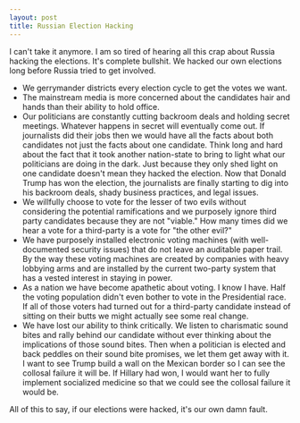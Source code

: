 ```yaml
---
layout: post
title: Russian Election Hacking
---
```


I can't take it anymore. I am so tired of hearing all this crap about Russia hacking the elections. It's complete bullshit. We hacked our own elections long before Russia tried to get involved.

* We gerrymander districts every election cycle to get the votes we want.
* The mainstream media is more concerned about the candidates hair and hands than their ability to hold office.
* Our politicians are constantly cutting backroom deals and holding secret meetings. Whatever happens in secret will eventually come out. If journalists did their jobs then we would have all the facts about both candidates not just the facts about one candidate. Think long and hard about the fact that it took another nation-state to bring to light what our politicians are doing in the dark. Just because they only shed light on one candidate doesn't mean they hacked the election. Now that Donald Trump has won the election, the journalists are finally starting to dig into his backroom deals, shady business practices, and legal issues.
* We willfully choose to vote for the lesser of two evils without considering the potential ramifications and we purposely ignore third party candidates because they are not "viable." How many times did we hear a vote for a third-party is a vote for "the other evil?"
* We have purposely installed electronic voting machines (with well-documented security issues) that do not leave an auditable paper trail. By the way these voting machines are created by companies with heavy lobbying arms and are installed by the current two-party system that has a vested interest in staying in power.
* As a nation we have become apathetic about voting. I know I have. Half the voting population didn't even bother to vote in the Presidential race. If all of those voters had turned out for a third-party candidate instead of sitting on their butts we might actually see some real change.
* We have lost our ability to think critically. We listen to charismatic sound bites and rally behind our candidate without ever thinking about the implications of those sound bites. Then when a politician is elected and back peddles on their sound bite promises, we let them get away with it. I want to see Trump build a wall on the Mexican border so I can see the collosal failure it will be. If Hillary had won, I would want her to fully implement socialized medicine so that we could see the collosal failure it would be.

All of this to say, if our elections were hacked, it's our own damn fault.
